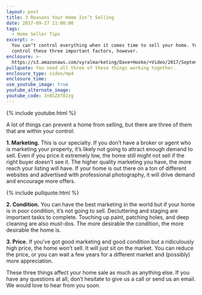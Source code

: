 ```yaml
---
layout: post
title: 3 Reasons Your Home Isn’t Selling
date: 2017-09-27 11:00:00
tags:
  - Home Seller Tips
excerpt: >-
  You can’t control everything when it comes time to sell your home. You can
  control these three important factors, however.
enclosure: >-
  https://s3.amazonaws.com/vyralmarketing/Dave+Hooke/+Video/2017/September/Central+PA+Real+Estate+Agent-+3+Reasons+Your+Home+Isnt+Selling.mp4
pullquote: You need all three of these things working together.
enclosure_type: video/mp4
enclosure_time:
use_youtube_image: true
youtube_alternate_image:
youtube_code: Jn8SZXf8Jzg
---
```



{% include youtube.html %}

A lot of things can prevent a home from selling, but there are three of them that are within your control:

**1. Marketing.** This is our specialty. If you don’t have a broker or agent who is marketing your property, it’s likely not going to attract enough demand to sell. Even if you price it extremely low, the home still might not sell if the right buyer doesn’t see it. The higher quality marketing you have, the more reach your listing will have. If your home is out there on a ton of different websites and advertised with professional photography, it will drive demand and encourage more offers.

{% include pullquote.html %}

**2. Condition.** You can have the best marketing in the world but if your home is in poor condition, it’s not going to sell. Decluttering and staging are important tasks to complete. Touching up paint, patching holes, and deep cleaning are also must-dos. The more desirable the condition, the more desirable the home is.

**3. Price.** If you’ve got good marketing and good condition but a ridiculously high price, the home won’t sell. It will just sit on the market. You can reduce the price, or you can wait a few years for a different market and (possibly) more appreciation.

These three things affect your home sale as much as anything else. If you have any questions at all, don’t hesitate to give us a call or send us an email. We would love to hear from you soon.